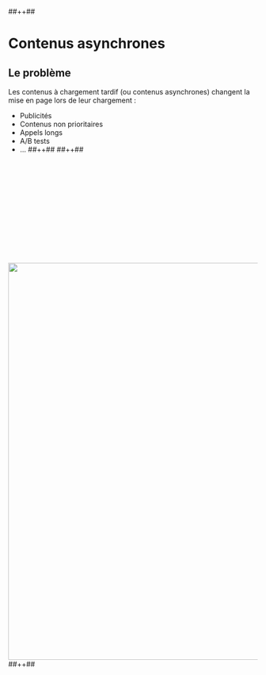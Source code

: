 <!-- .slide: class="tc-multiple-columns with-code" -->

##++##

# Contenus asynchrones

## Le problème

Les contenus à chargement tardif (ou contenus asynchrones) changent la mise en page lors de leur chargement :

- Publicités
- Contenus non prioritaires
- Appels longs
- A/B tests
- ...
##++##
##++##

<img src="./assets/images/02-stability/space-problem.svg" style="width: 800px; height: auto; display: block; margin: auto; margin-top: 220px;"  />
##++##
